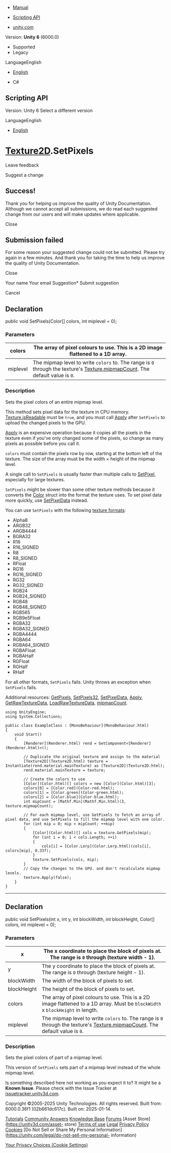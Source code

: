 [ ]()

  * [Manual](../Manual/index.html)
  * [Scripting API](../ScriptReference/index.html)

  * [unity.com](https://unity.com/)

Version: **Unity 6** (6000.0)

  * Supported
  * Legacy

LanguageEnglish

  * [English]()

  * C#

[ ](https://docs.unity3d.com)

## Scripting API

Version: Unity 6 Select a different version

LanguageEnglish

  * [English]()

#  [Texture2D](Texture2D.html).SetPixels

Leave feedback

Suggest a change

## Success!

Thank you for helping us improve the quality of Unity Documentation. Although
we cannot accept all submissions, we do read each suggested change from our
users and will make updates where applicable.

Close

## Submission failed

For some reason your suggested change could not be submitted. Please <a>try
again</a> in a few minutes. And thank you for taking the time to help us
improve the quality of Unity Documentation.

Close

Your name Your email Suggestion* Submit suggestion

Cancel

[ ]()

## Declaration

public void SetPixels(Color[] colors, int miplevel = 0);

### Parameters

colors | The array of pixel colours to use. This is a 2D image flattened to a 1D array.  
---|---  
miplevel | The mipmap level to write `colors` to. The range is `0` through the texture's [Texture.mipmapCount](Texture-mipmapCount.html). The default value is `0`.  
  
### Description

Sets the pixel colors of an entire mipmap level.

This method sets pixel data for the texture in CPU memory.
[Texture.isReadable](Texture-isReadable.html) must be `true`, and you must
call [Apply](Texture2D.Apply.html) after `SetPixels` to upload the changed
pixels to the GPU.  
  
[Apply](Texture2D.Apply.html) is an expensive operation because it copies all
the pixels in the texture even if you've only changed some of the pixels, so
change as many pixels as possible before you call it.  
  
`colors` must contain the pixels row by row, starting at the bottom left of
the texture. The size of the array must be the width × height of the mipmap
level.  
  
A single call to `SetPixels` is usually faster than multiple calls to
[SetPixel](Texture2D.SetPixel.html), especially for large textures.  
  
`SetPixels` might be slower than some other texture methods because it
converts the [Color](Color.html) struct into the format the texture uses. To
set pixel data more quickly, use [SetPixelData](Texture2D.SetPixelData.html)
instead.  
  
You can use `SetPixels` with the following [texture
formats](TextureFormat.html):

  * Alpha8
  * ARGB32
  * ARGB4444
  * BGRA32
  * R16
  * R16_SIGNED
  * R8
  * R8_SIGNED
  * RFloat
  * RG16
  * RG16_SIGNED
  * RG32
  * RG32_SIGNED
  * RGB24
  * RGB24_SIGNED
  * RGB48
  * RGB48_SIGNED
  * RGB565
  * RGB9e5Float
  * RGBA32
  * RGBA32_SIGNED
  * RGBA4444
  * RGBA64
  * RGBA64_SIGNED
  * RGBAFloat
  * RGBAHalf
  * RGFloat
  * RGHalf
  * RHalf

For all other formats, `SetPixels` fails. Unity throws an exception when
`SetPixels` fails.  
  
Additional resources: [GetPixels](Texture2D.GetPixels.html),
[SetPixels32](Texture2D.SetPixels32.html),
[SetPixelData](Texture2D.SetPixelData.html), [Apply](Texture2D.Apply.html),
[GetRawTextureData](Texture2D.GetRawTextureData.html),
[LoadRawTextureData](Texture2D.LoadRawTextureData.html),
[mipmapCount](Texture-mipmapCount.html).

    
    
    using UnityEngine;
    using System.Collections;  
      
    public class ExampleClass : [MonoBehaviour](MonoBehaviour.html)
    {
        void Start()
        {
            [Renderer](Renderer.html) rend = GetComponent<[Renderer](Renderer.html)>();  
      
            // Duplicate the original texture and assign to the material
            [Texture2D](Texture2D.html) texture = Instantiate(rend.material.mainTexture) as [Texture2D](Texture2D.html);
            rend.material.mainTexture = texture;  
      
            // Create the colors to use
            [Color](Color.html)[] colors = new [Color](Color.html)[3];
            colors[0] = [Color.red](Color-red.html);
            colors[1] = [Color.green](Color-green.html);
            colors[2] = [Color.blue](Color-blue.html);
            int mipCount = [Mathf.Min](Mathf.Min.html)(3, texture.mipmapCount);  
      
            // For each mipmap level, use GetPixels to fetch an array of pixel data, and use SetPixels to fill the mipmap level with one color.
            for (int mip = 0; mip < mipCount; ++mip)
            {
                [Color](Color.html)[] cols = texture.GetPixels(mip);
                for (int i = 0; i < cols.Length; ++i)
                {
                    cols[i] = [Color.Lerp](Color.Lerp.html)(cols[i], colors[mip], 0.33f);
                }
                texture.SetPixels(cols, mip);
            }
            // Copy the changes to the GPU. and don't recalculate mipmap levels.
            texture.Apply(false);
        }
    }
    

* * *

## Declaration

public void SetPixels(int x, int y, int blockWidth, int blockHeight, Color[]
colors, int miplevel = 0);

### Parameters

x | The x coordinate to place the block of pixels at. The range is `0` through (texture width - 1).  
---|---  
y | The y coordinate to place the block of pixels at. The range is `0` through (texture height - 1).  
blockWidth | The width of the block of pixels to set.  
blockHeight | The height of the block of pixels to set.  
colors | The array of pixel colours to use. This is a 2D image flattened to a 1D array. Must be `blockWidth` x `blockHeight` in length.  
miplevel | The mipmap level to write `colors` to. The range is `0` through the texture's [Texture.mipmapCount](Texture-mipmapCount.html). The default value is `0`.  
  
### Description

Sets the pixel colors of part of a mipmap level.

This version of `SetPixels` sets part of a mipmap level instead of the whole
mipmap level.

Is something described here not working as you expect it to? It might be a
**Known Issue**. Please check with the Issue Tracker at
[issuetracker.unity3d.com](https://issuetracker.unity3d.com).

Copyright ©2005-2025 Unity Technologies. All rights reserved. Built from:
6000.0.36f1 (02b661dc617c). Built on: 2025-01-14.

[Tutorials](https://unity3d.com/learn) [Community
Answers](https://answers.unity3d.com) [Knowledge
Base](https://support.unity3d.com/hc/en-us)
[Forums](https://forum.unity3d.com) [Asset Store](https://unity3d.com/asset-
store) [Terms of use](https://docs.unity3d.com/Manual/TermsOfUse.html)
[Legal](https://unity.com/legal) [Privacy
Policy](https://unity.com/legal/privacy-policy)
[Cookies](https://unity.com/legal/cookie-policy) [Do Not Sell or Share My
Personal Information](https://unity.com/legal/do-not-sell-my-personal-
information)

[Your Privacy Choices (Cookie Settings)](javascript:void\(0\);)

